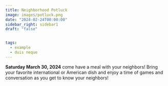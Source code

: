 ```yaml
---
title: Neighborhood Potluck
image: images/potluck.png
date: "2024-02-24T00:00:00"
sidebar_right: sidebar1
draft: "false"


tags:
  - example
  - duis neque
---
```

__Saturday March 30, 2024__ come have a meal with your neighbors! Bring your favorite international or American dish and enjoy a time of games and conversation as you get to know your neighbors!

